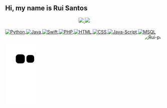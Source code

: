 ## Hi, my name is Rui Santos
<div align="center">
  <a href="https://github.com/ruisantos04">
  <img height="180em" src="https://github-readme-stats.vercel.app/api?username=ruisantos04&show_icons=true&theme=dark&include_all_commits=true&count_private=true"/>
  <img height="180em" src="https://github-readme-stats.vercel.app/api/top-langs/?username=ruisantos04&layout=compact&langs_count=7&theme=dark"/>
</div>
  
  
  
<div style="display: inline_block"><br>
  <img align="center" alt="Python" src="https://img.shields.io/badge/Python-14354C?style=for-the-badge&logo=python&logoColor=white">
  <img align="center" alt="Java" src="https://img.shields.io/badge/Java-ED8B00?style=for-the-badge&logo=java&logoColor=white">
  <img align="center" alt="Swift" src="https://img.shields.io/badge/Swift-FA7343?style=for-the-badge&logo=swift&logoColor=white">
  <img align="center" alt="PHP" src="https://img.shields.io/badge/PHP-777BB4?style=for-the-badge&logo=php&logoColor=white">
  <img align="center" alt="HTML" src="https://img.shields.io/badge/HTML5-E34F26?style=for-the-badge&logo=html5&logoColor=white">
  <img align="center" alt="CSS" src="https://img.shields.io/badge/CSS3-1572B6?style=for-the-badge&logo=css3&logoColor=white">
  <img align="center" alt="Java-Script" src="https://img.shields.io/badge/JavaScript-323330?style=for-the-badge&logo=javascript&logoColor=F7DF1E">
  <img align="center" alt="MSQL" src="https://img.shields.io/badge/MySQL-00000F?style=for-the-badge&logo=mysql&logoColor=white">
  <img align="right" alt="Rui-pic" height="150" style="border-radius:50px;" src="https://avatars.githubusercontent.com/u/65464169?v=4">
</div>
  
  ##
 
<div> 
  
  ![Snake animation](https://github.com/rafaballerini/rafaballerini/blob/output/github-contribution-grid-snake.svg)
  
</div>
